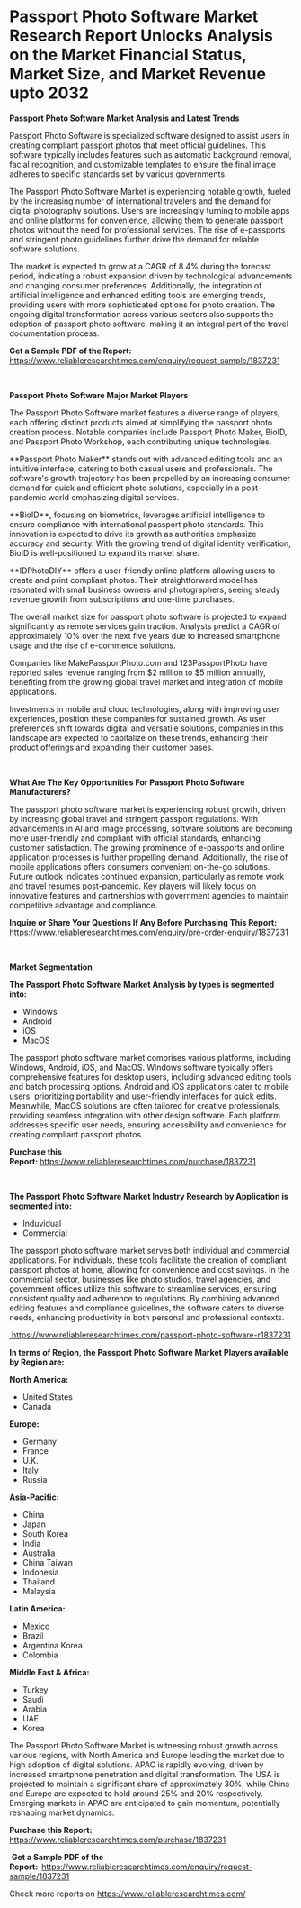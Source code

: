 <p><h1>Passport Photo Software Market Research Report Unlocks Analysis on the Market Financial Status, Market Size, and Market Revenue upto 2032</h1></p><p><strong>Passport Photo Software Market Analysis and Latest Trends</strong></p>
<p><p>Passport Photo Software is specialized software designed to assist users in creating compliant passport photos that meet official guidelines. This software typically includes features such as automatic background removal, facial recognition, and customizable templates to ensure the final image adheres to specific standards set by various governments.</p><p>The Passport Photo Software Market is experiencing notable growth, fueled by the increasing number of international travelers and the demand for digital photography solutions. Users are increasingly turning to mobile apps and online platforms for convenience, allowing them to generate passport photos without the need for professional services. The rise of e-passports and stringent photo guidelines further drive the demand for reliable software solutions.</p><p>The market is expected to grow at a CAGR of 8.4% during the forecast period, indicating a robust expansion driven by technological advancements and changing consumer preferences. Additionally, the integration of artificial intelligence and enhanced editing tools are emerging trends, providing users with more sophisticated options for photo creation. The ongoing digital transformation across various sectors also supports the adoption of passport photo software, making it an integral part of the travel documentation process.</p></p>
<p><strong>Get a Sample PDF of the Report:&nbsp;</strong> <a href="https://www.reliableresearchtimes.com/enquiry/request-sample/1837231?utm_campaign=3190&utm_medium=2&utm_source=Github&utm_content=ia&utm_term=11032025&utm_id=passport-photo-software">https://www.reliableresearchtimes.com/enquiry/request-sample/1837231</a></p>
<p>&nbsp;</p>
<p><strong>Passport Photo Software Major Market Players</strong></p>
<p><p>The Passport Photo Software market features a diverse range of players, each offering distinct products aimed at simplifying the passport photo creation process. Notable companies include Passport Photo Maker, BioID, and Passport Photo Workshop, each contributing unique technologies.</p><p>**Passport Photo Maker** stands out with advanced editing tools and an intuitive interface, catering to both casual users and professionals. The software's growth trajectory has been propelled by an increasing consumer demand for quick and efficient photo solutions, especially in a post-pandemic world emphasizing digital services.</p><p>**BioID**, focusing on biometrics, leverages artificial intelligence to ensure compliance with international passport photo standards. This innovation is expected to drive its growth as authorities emphasize accuracy and security. With the growing trend of digital identity verification, BioID is well-positioned to expand its market share.</p><p>**IDPhotoDIY** offers a user-friendly online platform allowing users to create and print compliant photos. Their straightforward model has resonated with small business owners and photographers, seeing steady revenue growth from subscriptions and one-time purchases. </p><p>The overall market size for passport photo software is projected to expand significantly as remote services gain traction. Analysts predict a CAGR of approximately 10% over the next five years due to increased smartphone usage and the rise of e-commerce solutions.</p><p>Companies like MakePassportPhoto.com and 123PassportPhoto have reported sales revenue ranging from $2 million to $5 million annually, benefiting from the growing global travel market and integration of mobile applications. </p><p>Investments in mobile and cloud technologies, along with improving user experiences, position these companies for sustained growth. As user preferences shift towards digital and versatile solutions, companies in this landscape are expected to capitalize on these trends, enhancing their product offerings and expanding their customer bases.</p></p>
<p>&nbsp;</p>
<p><strong>What Are The Key Opportunities For Passport Photo Software Manufacturers?</strong></p>
<p><p>The passport photo software market is experiencing robust growth, driven by increasing global travel and stringent passport regulations. With advancements in AI and image processing, software solutions are becoming more user-friendly and compliant with official standards, enhancing customer satisfaction. The growing prominence of e-passports and online application processes is further propelling demand. Additionally, the rise of mobile applications offers consumers convenient on-the-go solutions. Future outlook indicates continued expansion, particularly as remote work and travel resumes post-pandemic. Key players will likely focus on innovative features and partnerships with government agencies to maintain competitive advantage and compliance.</p></p>
<p><strong>Inquire or Share Your Questions If Any Before Purchasing This Report:</strong> <a href="https://www.reliableresearchtimes.com/enquiry/pre-order-enquiry/1837231?utm_campaign=3190&utm_medium=2&utm_source=Github&utm_content=ia&utm_term=11032025&utm_id=passport-photo-software">https://www.reliableresearchtimes.com/enquiry/pre-order-enquiry/1837231</a></p>
<p>&nbsp;</p>
<p><strong>Market Segmentation</strong></p>
<p><strong>The Passport Photo Software Market Analysis by types is segmented into:</strong></p>
<p><ul><li>Windows</li><li>Android</li><li>iOS</li><li>MacOS</li></ul></p>
<p><p>The passport photo software market comprises various platforms, including Windows, Android, iOS, and MacOS. Windows software typically offers comprehensive features for desktop users, including advanced editing tools and batch processing options. Android and iOS applications cater to mobile users, prioritizing portability and user-friendly interfaces for quick edits. Meanwhile, MacOS solutions are often tailored for creative professionals, providing seamless integration with other design software. Each platform addresses specific user needs, ensuring accessibility and convenience for creating compliant passport photos.</p></p>
<p><strong>Purchase this Report:&nbsp;</strong><a href="https://www.reliableresearchtimes.com/purchase/1837231?utm_campaign=3190&utm_medium=2&utm_source=Github&utm_content=ia&utm_term=11032025&utm_id=passport-photo-software">https://www.reliableresearchtimes.com/purchase/1837231</a></p>
<p>&nbsp;</p>
<p><strong>The Passport Photo Software Market Industry Research by Application is segmented into:</strong></p>
<p><ul><li>Induvidual</li><li>Commercial</li></ul></p>
<p><p>The passport photo software market serves both individual and commercial applications. For individuals, these tools facilitate the creation of compliant passport photos at home, allowing for convenience and cost savings. In the commercial sector, businesses like photo studios, travel agencies, and government offices utilize this software to streamline services, ensuring consistent quality and adherence to regulations. By combining advanced editing features and compliance guidelines, the software caters to diverse needs, enhancing productivity in both personal and professional contexts.</p></p>
<p><a href="https://www.reliableresearchtimes.com/passport-photo-software-r1837231?utm_campaign=3190&utm_medium=2&utm_source=Github&utm_content=ia&utm_term=11032025&utm_id=passport-photo-software">&nbsp;https://www.reliableresearchtimes.com/passport-photo-software-r1837231</a></p>
<p><strong>In terms of Region, the Passport Photo Software Market Players available by Region are:</strong></p>
<p>
    <p> <strong> North America: </strong>
        <ul>
            <li>United States</li>
            <li>Canada</li>
        </ul>
        </p> 
    <p> <strong> Europe: </strong>
        <ul>
            <li>Germany</li>
            <li>France</li>
            <li>U.K.</li>
            <li>Italy</li>
            <li>Russia</li>
        </ul>
        </p> 
    <p> <strong> Asia-Pacific: </strong>
        <ul>
            <li>China</li>
            <li>Japan</li>
            <li>South Korea</li>
            <li>India</li>
            <li>Australia</li>
            <li>China Taiwan</li>
            <li>Indonesia</li>
            <li>Thailand</li>
            <li>Malaysia</li>
        </ul>
        </p> 
    <p> <strong> Latin America: </strong>
        <ul>
            <li>Mexico</li>
            <li>Brazil</li>
            <li>Argentina Korea</li>
            <li>Colombia</li>
        </ul>
        </p> 
    <p> <strong> Middle East & Africa: </strong>
        <ul>
            <li>Turkey</li>
            <li>Saudi</li>
            <li>Arabia</li>
            <li>UAE</li>
            <li>Korea</li>
        </ul>
    </p>
    </p>
<p><p>The Passport Photo Software Market is witnessing robust growth across various regions, with North America and Europe leading the market due to high adoption of digital solutions. APAC is rapidly evolving, driven by increased smartphone penetration and digital transformation. The USA is projected to maintain a significant share of approximately 30%, while China and Europe are expected to hold around 25% and 20% respectively. Emerging markets in APAC are anticipated to gain momentum, potentially reshaping market dynamics.</p></p>
<p><strong>Purchase this Report: </strong><a href="https://www.reliableresearchtimes.com/purchase/1837231?utm_campaign=3190&utm_medium=2&utm_source=Github&utm_content=ia&utm_term=11032025&utm_id=passport-photo-software">https://www.reliableresearchtimes.com/purchase/1837231</a></p>
<p>&nbsp;<strong>Get a Sample PDF of the Report:&nbsp;&nbsp;</strong><a href="https://www.reliableresearchtimes.com/enquiry/request-sample/1837231?utm_campaign=3190&utm_medium=2&utm_source=Github&utm_content=ia&utm_term=11032025&utm_id=passport-photo-software">https://www.reliableresearchtimes.com/enquiry/request-sample/1837231</a></p>
<p><strong></strong></p>
<p>Check more reports on <a href="https://www.reliableresearchtimes.com/?utm_campaign=3190&utm_medium=2&utm_source=Github&utm_content=ia&utm_term=11032025&utm_id=passport-photo-software">https://www.reliableresearchtimes.com/</a></p>